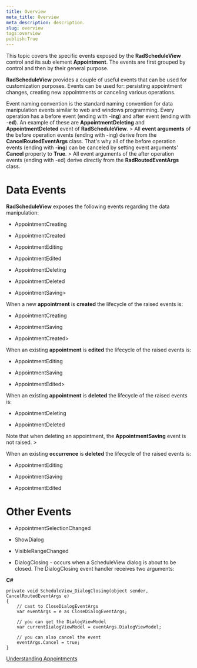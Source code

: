 ```yaml
---
title: Overview
meta_title: Overview
meta_description: description.
slug: overview
tags:overview
publish:True
---
```



This topic covers the specific events exposed by the __RadScheduleView__ control and its sub element __Appointment__. The events are first grouped by control and then by their general purpose.
      

__RadScheduleView__ provides a couple of useful events that can be used for customization purposes. Events can be used for: persisting appointment changes, creating new appointments or canceling various operations.
      

Event naming convention is the standard naming convention for data manipulation events similar to web and windows programming. Every operation has a before event (ending with -__ing__) and after event (ending with -__ed__). An example of these are __AppointmentDeleting__ and __AppointmentDeleted__ event of __RadScheduleView__.
      >
        All __event arguments__ of the before operation events (ending with -ing) derive from the __CancelRoutedEventArgs__ class. That's why all of the before operation events (ending with -__ing__) can be canceled by setting event arguments' __Cancel__ property to __True__.
      >
        All event arguments of the after operation events (ending with -ed) derive directly from the __RadRoutedEventArgs__ class.
      

# Data Events

__RadScheduleView__ exposes the following events regarding the data manipulation:
        

* AppointmentCreating

* AppointmentCreated

* AppointmentEditing

* AppointmentEdited

* AppointmentDeleting

* AppointmentDeleted

* AppointmentSaving>

When a new __appointment__ is __created__ the lifecycle of the raised events is:
          

* AppointmentCreating

* AppointmentSaving

* AppointmentCreated>

When an existing __appointment__ is __edited__ the lifecycle of the raised events is:
          

* AppointmentEditing

* AppointmentSaving

* AppointmentEdited>

When an existing __appointment__ is __deleted__ the lifecycle of the raised events is:
          

* AppointmentDeleting

* AppointmentDeleted

Note that when deleting an appointment, the __AppointmentSaving__ event is not raised.
          >

When an existing __occurrence__ is __deleted__ the lifecycle of the raised events is:
          

* AppointmentEditing

* AppointmentSaving

* AppointmentEdited

# Other Events

* AppointmentSelectionChanged

* ShowDialog

* VisibleRangeChanged

* DialogClosing - occurs when a ScheduleView dialog is about to be closed. The DialogClosing event handler receives two arguments:


 __C#__
    


	private void ScheduleView_DialogClosing(object sender, CancelRoutedEventArgs e)
	{
	    // cast to CloseDialogEventArgs
	    var eventArgs = e as CloseDialogEventArgs;
	
	    // you can get the DialogViewModel
	    var currentDialogViewModel = eventArgs.DialogViewModel;
	
	    // you can also cancel the event
	    eventArgs.Cancel = true;
	}

[Understanding Appointments]({{slug:understanding-appointments}})
